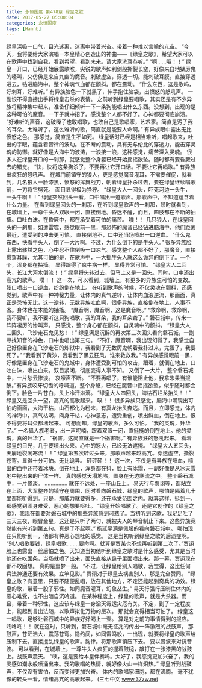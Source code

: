 ```yaml
---
title: 永恒国度 第478章 绿皇之歌
date: 2017-05-27 05:00:04
categories: 永恒国度
tags: [Hannb]
---
```


绿皇深吸一口气，目光迷离，迷离中带着兴奋。带着一种难以言喻的亢奋。
“今天，我将要给大家演唱一本皇精心创造出的神曲——《绿皇之歌》，希望大家可以在歌声中找到自我，看到希望，看到未来。请大家洗耳恭听。”
“啊......哦！！”
绿皇一开口，已经开始展露歌喉，尖锐的歌声如利剑般撕裂长空，好像来自地狱厉鬼的嚎叫，又仿佛是来自九幽的魔音。刺破虚空，穿透一切。能刺破耳膜。直接穿透进去，钻进脑海中。整个神魂气血都在颤抖。都在震动。
“什么东西，这是歌吗，好刺耳，好难听。”
有异族脸色一下就黑了，伸手抱住脑袋，出愤怒的怒吼声。
一副恨不得直接出手将绿皇击杀的表情。
之前听到绿皇要唱歌，其实还是有不少异族将精神集中起来，准备仔细倾听一下一条狗能唱出什么东西。没想到，出现的是这种可怕的魔音。一下子就中招了。感觉整个人都不好了。心神都要彻底崩溃。
“好难听的声音，这破嗓子也敢唱歌，也敢自己是歌唱家，艺术家。简直是污了我的耳朵。太难听了。这么难听的歌，简直就是能要人命啊。”
有异族眼中露出无比愤怒之色。
那感觉，简直是生不如死。
绿皇话时已经是相当难听，唱起歌来，吐出的字眼，蕴含着音律的波动。在不断的震动，具有无与伦比的穿透力。能击穿灵魂的防御。就好像是大海中的波涛，一浪接一浪，这种感觉，痛苦深入灵魂。
很多人在绿皇开口的一刹那，就感觉整个身躯已经开始摇摇欲坠。随时都有要昏厥过去的错觉。
“快，快将这条狗杀了，不要再让它开口话。不要让它再唱歌。”
有异族出疯狂的怒吼声。
在城门前镇守的狼人，更是感觉魔音灌耳，不需要催促，就看到，几名狼人一脸漆黑，愤怒的挥舞战刀，朝着绿皇扑杀过去，要在绿皇继续唱歌前，一刀将它劈死。
面目显得极为狰狞。
“绿皇大人一回头，吓死河边一头牛，一头牛啊！！”
绿皇突然回头一看，口中唱出一道歌声。那歌声中，不知道蕴含着什么力量。
在看到绿皇回头的一刹那，在听到绿皇歌声的一刹那，顿时就看到，在城墙上，一尊牛头人双眼一闭，直接倒地。昏迷不醒，而且，四肢都在不断的抽搐。口吐白沫。在昏厥中，都在承受着可怕的痛苦。
噗！！
几只狼人，在绿皇回头的一刹那，如遭雷噬，感觉眼前一黑，那恐怖的魔音已经钻进脑海中，他们距离最近，遭受到的冲击更可怕。
直接倒地不，口中还当场喷出一口逆血。
“什么鬼东西，快看牛头人，倒了一大片啊。不过，为什么倒下的是牛头人。”
很多异族脸上露出骇然之色，心中忍不住倒吸一口凉气。感觉整个人都不好了，那魔音，直接贯穿耳膜，尤其可怕的是，在歌声中，一大批牛头人就这么诡异的倒下了。一个个，浑身都在抽搐。
显得跟得了疯牛病一样。
显得异常可怕。
“绿皇大人二回头，长江大河水倒流！！”
绿皇将头转过去，但马上又是一回头。同时，口中还出高亢的歌声。
噗！！
这一次，可以看到，城墙上，有更多的异族生可怕的变故。张口喷出一口逆血，纷纷倒在地上。
在听到歌声的时候，不仅灵魂在颤抖，还感觉到，歌声中有一种神秘力量，让体内的真气逆转，让体内血液逆流，那画面，真正是恐怖无比，这一逆转，无数异族吐血啊，很多异族，直接倒在地上，人事不省。身体也在本能的抽搐。
“魔音啊，魔音啊，这是魔音啊。”
“救命啊，救命啊，我不要听，我不要听这只狗唱歌，我的耳朵，我的耳朵聋了。”
磐石城中，传来一阵阵凄厉的惨叫声。
只感觉，整个身心都在颤抖，自灵魂中的颤抖。
“绿皇大人三回头，飞沙走石鬼见愁！！”
绿皇满是沉醉的再次第三次回头看向磐石城，一副寻找知音的神色，口中也唱出第三句。
“不好，魔音啊，我出现幻觉了，我感觉自己好像置身在飞沙走石的炼狱中，我看到了无数厉鬼朝着我扑过来，完蛋了，我要死了。”
“我看到了黄沙，我看到了黑云狂风。谁来救救我。”
有异族感觉眼前一黑，好像是置身在飞沙走石的鬼蜮中，身体遭受到可怕的攻击，跟着，就倒在地上，口吐白沫，喷出血来。双目紧闭，彻底变得人事不知。
又倒了一大片。
整个磐石城中，一片愁云惨淡。
哀嚎声不断。
“不要再唱了，有谁能阻止他，我拿朱果当报酬。”有异族咬牙切齿的呼喊道。整个身躯，已经在魔音中摇摇欲坠，似乎随时都会倒下。脸色一片苍白，头上冷汗淋漓。
“绿皇大人四回头，海枯石烂龙抬头！！”
绿皇又是回头一望，高亢的高歌起来。
噗！！
很多异族只感觉，脑海中涌现出可怕的画面，大海干枯，山石都化为粉末，有真龙抬头奔逃。而且，立即感觉，体内的神海中，真气枯竭，肉身干枯，心神意志，遭受重创，喷出鲜血，倒在地上。恨不得要将耳朵都堵起来。
可想而知，绿皇的歌声，多么可怕。
“我的灵魂，升华了。”
一名狐人族老者，出一声呢喃，跟着双眼一闭，直挺挺的倒在地上。他的灵魂，真的升华了。
“祸害，这简直就是一个祸害啊。”
有异族狂的怒吼起来。
看着绿皇的目光，几乎要喷出火来。心中的怒火，已经无法遮掩。
“绿皇大人五回头，天崩地裂闹寒流！！”
绿皇第五次转过头来，那歌声越来越高亢。穿透虚空，撕裂苍穹。显得十分可怕。无比诡异。
砰砰砰！！
这一次，不仅是有异族在喷血，喷出的血中还带着冰块。倒在地上，浑身都在抖，脸上有冰霜，一副好像是从冰天雪地中挖出来的尸体一样。
真的感觉天塌地陷，置身在无边寒流之中。
整个磐石城中，一片惨淡。
...............
就在不远处，一座山丘上。
易天行与贾诩等，都站立在上面，大军整齐的镇守在周围，同时看向磐石城，绿皇的歌声，哪怕是隔着几十里都能听得到。只是，那威力就要得多，还在承受范围之内。就算这样，挺到一，都感觉到浑身难受，恶心的想要呕吐。
“绿皇开始唱歌了。还是它创作的《绿皇之歌》，我现在都要对磐石城中的那些异族感到可悲了。当初听到这歌，我足足吐了三天三夜，眼冒金星，这还是只听了两句，就被夫人的琴音制止下来。这些异族竟然能有兴听到第五句。真是了不起啊。”
杨延平满是佩服的看向磐石城中。
哪怕现在只能听到一，他都有种恶心想吐的感觉。
这是当初听到绿皇之歌的后遗症啊。
“别人唱歌要钱，绿皇唱歌........要命啊。就算是贾某也不想再听到第二次了。”贾诩脸上也露出一丝后怕之色。天知道当初他听到绿皇之歌时是什么感受，尤其是当时他还在吃面条，当场就喷了出来，面头直接从鼻子里面喷出来。那一幕，贾诩现在都不敢回想。
真的是噩梦一般。
“不过，让绿皇给别人唱歌，我觉得，这比任何兵法神通还要有效果。立竿见影。”
贾诩对于绿皇去祸害别人，那是完全赞同。
“绿皇之歌？有意思，只要不随便乱唱，放在其他地方，不定还能起到奇兵的功效。绿皇的歌，带着一股子邪性。如同魔音灌耳，幻象丛生。”
易天行强行压制住体内的恶心难受，也不由暗自沉吟道。
在某种程度上，绿皇的歌声，就是大杀器。而且，带着一种邪性，这应该与绿皇一身滔天霉运灾厄有关。不定，到了一定程度上，能起到言出法随，以歌声拟化万物的层次。
那就会变得相当可怕了。
绿皇这一唱歌，足够让磐石城中的异族好好喝上一壶。
算是对之前的事情得到的报应。
咚咚咚！！
就在这时，只听到，磐石城中毫无征兆的传出一阵激烈的战鼓声。
那鼓声，苍茫浩大，震荡苍穹。隐约间，如同雷鸣般，一出现，就要将绿皇的歌声给压制下去。直接搅乱绿皇的歌声。韵律。将那歌声镇压下去。
要以音波来对抗音波。
可以看到，在城墙上，一尊牛头人疯狂的握着鼓槌，敲打在一张漆黑的战鼓上。战鼓声震天。
“咦，这是要给本皇伴奏吗。太好了，我感觉更加兴奋了。我的灵感如潮水般喷涌出来。我的歌唱的热情，就好像火山一样炽热。”
绿皇听到战鼓声，不仅没有害怕，反而变得更加兴奋。
体内的歌唱家细胞，都在沸腾。
毫不犹豫的转头一看，情绪高亢的高歌起来。
(三七中文 www.37zw.net
